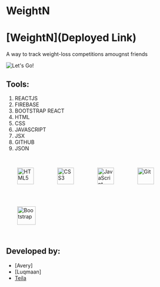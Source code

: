 # WeightN

# [WeightN](Deployed Link)

A way to track weight-loss competitions amougnst friends

![Let's Go!](https://media.giphy.com/media/NTT2rKQyHy6uO3baUI/giphy.gif"WeightN")

## Tools:

1. REACTJS
1. FIREBASE
1. BOOTSTRAP REACT
1. HTML
1. CSS
1. JAVASCRIPT
1. JSX
1. GITHUB
1. JSON

<div align="left">
  <img style="margin: 30px" src="https://profilinator.rishav.dev/skills-assets/html5-original-wordmark.svg" alt="HTML5" height="45" />
  <img style="margin: 30px" src="https://profilinator.rishav.dev/skills-assets/css3-original-wordmark.svg" alt="CSS3" height="45" />
  <img style="margin: 30px" src="https://profilinator.rishav.dev/skills-assets/javascript-original.svg" alt="JavaScript" height="45" />
  <img style="margin: 30px" src="https://profilinator.rishav.dev/skills-assets/git-scm-icon.svg" alt="Git" height="45" />
  <img style="margin: 30px" src="https://profilinator.rishav.dev/skills-assets/bootstrap-plain.svg" alt="Bootstrap" height="50" />
</div>

## Developed by:

- [Avery]
- [Luqmaan]
- [Teila](https://www.linkedin.com/in/Teila-Garraway/)
